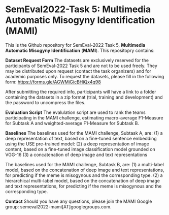 # SemEval2022-Task 5: Multimedia Automatic Misogyny Identification (MAMI)
This is the Github repository for SemEval-2022 Task 5, **Multimedia Automatic Misogyny Identification** (**MAMI**). This repositopry contains:

**Dataset Request Form**
The datasets are exclusively reserved for the participants of SemEval-2022 Task 5 and are not to be used freely. They may be distributed upon request (contact the task organizers) and for academic purposes only. To request the datasets, please fill in the following form: https://forms.gle/AGWMiGicBHiQx4q98

After submitting the required info, participants will have  a link to a folder containing the datasets in a zip format (trial, training and development) and the password to uncompress the files.

**Evaluation Script**
The evalulation script are used to rank the teams participating in the MAMI challenge, estimating macro-average F1-Measure for Subtask A and weighted-average F1-Measure for Subtask B.


**Baselines**
The baselines used for the MAMI challenge, Subtask A, are:
(1) a deep representation of text, based on a fine-tuned sentence embedding using the USE pre-trained model:
(2) a deep representation of image content, based on a fine-tuned image classification model grounded on VGG-16 
(3) a concatenation of deep image and text representations

The baselines used for the MAMI challenge, Subtask B, are:
(1) a multi-label model, based on the concatenation of deep image and text representations, for predicting if the meme is misogynous and the corresponding type.
(2) a hierarchical multi-label model, based on the concatenation of deep image and text representations, for predicting if the meme is misogynous and the corresponding type.

**Contact**
Should you have any questions, please join the MAMI Google group: semeval2022-mami[AT]googlegroups.com.
